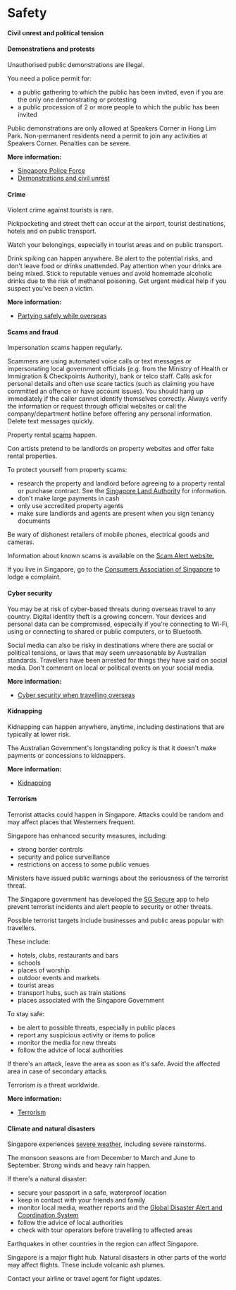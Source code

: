 # Safety

#### Civil unrest and political tension

#### Demonstrations and protests

Unauthorised public demonstrations are illegal.

You need a police permit for:

* a public gathering to which the public has been invited, even if you are the only one demonstrating or protesting
* a public procession of 2 or more people to which the public has been invited

Public demonstrations are only allowed at Speakers Corner in Hong Lim Park. Non-permanent residents need a permit to join any activities at Speakers Corner. Penalties can be severe.

**More information:**

* [Singapore Police Force](https://www.police.gov.sg/)
* [Demonstrations and civil unrest](https://www.smartraveller.gov.au/before-you-go/safety/demonstrations)

#### Crime

Violent crime against tourists is rare.

Pickpocketing and street theft can occur at the airport, tourist destinations, hotels and on public transport.

Watch your belongings, especially in tourist areas and on public transport.

Drink spiking can happen anywhere. Be alert to the potential risks, and don't leave food or drinks unattended. Pay attention when your drinks are being mixed. Stick to reputable venues and avoid homemade alcoholic drinks due to the risk of methanol poisoning. Get urgent medical help if you suspect you’ve been a victim.

**More information:**

* [Partying safely while overseas](https://aus01.safelinks.protection.outlook.com/?url=https%3A%2F%2Fwww.smartraveller.gov.au%2Fbefore-you-go%2Fsafety%2Fpartying&data=05%7C02%7CMichelle.Lam%40dfat.gov.au%7Cbd0cd565db744527188508dd41a4930d%7C9b7f23b30e8347a58a40ffa8a6fea536%7C0%7C0%7C638738897282360647%7CUnknown%7CTWFpbGZsb3d8eyJFbXB0eU1hcGkiOnRydWUsIlYiOiIwLjAuMDAwMCIsIlAiOiJXaW4zMiIsIkFOIjoiTWFpbCIsIldUIjoyfQ%3D%3D%7C0%7C%7C%7C&sdata=8hzP1P0iV92Jm88KsRyu4DlEadlSJN77OY%2FyBZsYuRk%3D&reserved=0)

#### Scams and fraud

Impersonation scams happen regularly.

Scammers are using automated voice calls or text messages or impersonating local government officials (e.g. from the Ministry of Health or Immigration & Checkpoints Authority), bank or telco staff. Calls ask for personal details and often use scare tactics (such as claiming you have committed an offence or have account issues). You should hang up immediately if the caller cannot identify themselves correctly. Always verify the information or request through official websites or call the company/department hotline before offering any personal information. Delete text messages quickly.

Property rental [scams](https://www.smartraveller.gov.au/before-you-go/safety/scams) happen.

Con artists pretend to be landlords on property websites and offer fake rental properties.

To protect yourself from property scams:

* research the property and landlord before agreeing to a property rental or purchase contract. See the [Singapore Land Authority](https://www.sla.gov.sg/) for information.
* don't make large payments in cash
* only use accredited property agents
* make sure landlords and agents are present when you sign tenancy documents

Be wary of dishonest retailers of mobile phones, electrical goods and cameras.

Information about known scams is available on the [Scam Alert website](https://www.scamalert.sg)[.](#_msocom_1)

If you live in Singapore, go to the [Consumers Association of Singapore](http://www.case.org.sg/) to lodge a complaint.

#### Cyber security

You may be at risk of cyber-based threats during overseas travel to any country. Digital identity theft is a growing concern. Your devices and personal data can be compromised, especially if you’re connecting to Wi-Fi, using or connecting to shared or public computers, or to Bluetooth.

Social media can also be risky in destinations where there are social or political tensions, or laws that may seem unreasonable by Australian standards. Travellers have been arrested for things they have said on social media. Don't comment on local or political events on your social media.

**More information:**

* [Cyber security when travelling overseas](https://www.smartraveller.gov.au/before-you-go/staying-safe/cyber-security)

#### Kidnapping

Kidnapping can happen anywhere, anytime, including destinations that are typically at lower risk.

The Australian Government's longstanding policy is that it doesn't make payments or concessions to kidnappers.

**More information:**

* [Kidnapping](https://www.smartraveller.gov.au/before-you-go/safety/kidnapping)

#### Terrorism

Terrorist attacks could happen in Singapore. Attacks could be random and may affect places that Westerners frequent.

Singapore has enhanced security measures, including:

* strong border controls
* security and police surveillance
* restrictions on access to some public venues

Ministers have issued public warnings about the seriousness of the terrorist threat.

The Singapore government has developed the [SG Secure](https://www.sgsecure.sg/resources) app to help prevent terrorist incidents and alert people to security or other threats.

Possible terrorist targets include businesses and public areas popular with travellers.

These include:

* hotels, clubs, restaurants and bars
* schools
* places of worship
* outdoor events and markets
* tourist areas
* transport hubs, such as train stations
* places associated with the Singapore Government

To stay safe:

* be alert to possible threats, especially in public places
* report any suspicious activity or items to police
* monitor the media for new threats
* follow the advice of local authorities

If there's an attack, leave the area as soon as it's safe. Avoid the affected area in case of secondary attacks.

Terrorism is a threat worldwide.

**More information:**

* [Terrorism](/before-you-go/safety/terrorism "Terrorism")

#### Climate and natural disasters

Singapore experiences [severe weather](https://www.smartraveller.gov.au/while-youre-away/crisis-or-emergency/severe-weather-incident), including severe rainstorms.

The monsoon seasons are from December to March and June to September. Strong winds and heavy rain happen.

If there's a natural disaster:

* secure your passport in a safe, waterproof location
* keep in contact with your friends and family
* monitor local media, weather reports and the [Global Disaster Alert and Coordination System](http://gdacs.org/)
* follow the advice of local authorities
* check with tour operators before travelling to affected areas

Earthquakes in other countries in the region can affect Singapore.

Singapore is a major flight hub. Natural disasters in other parts of the world may affect flights. These include volcanic ash plumes.

Contact your airline or travel agent for flight updates.
